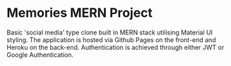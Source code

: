 # Memories MERN Project

Basic 'social media' type clone built in MERN stack utilising Material UI styling. The application is hosted via Github Pages on the front-end and Heroku on the back-end. Authentication is achieved through either JWT or Google Authentication.
